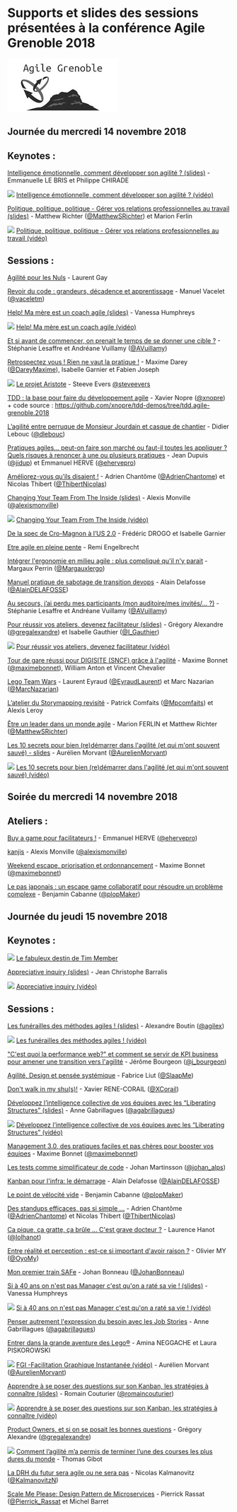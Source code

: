 # Supports et slides des sessions présentées à la conférence Agile Grenoble 2018
![Logo Agile Grenoble](./agile-grenoble-logo.jpg)


## Journée du mercredi 14 novembre 2018

## Keynotes :

[Intelligence émotionnelle, comment développer son agilité ? (slides)](./slides/agilite_emotionnelle_ca_existe_CODEVAC.pdf) - Emmanuelle LE BRIS et Philippe CHIRADE

![](http://www.michelin.co.uk/content/img/newHomepage/social-icons/youtube.png) [Intelligence émotionnelle, comment développer son agilité ? (vidéo)](https://www.youtube.com/watch?v=QCu_AQf05c0)


[Politique, politique, politique - Gérer vos relations professionnelles au travail (slides)](./slides/12_Secrets_for_Navigating_Politics.pdf) - Matthew Richter ([@MatthewSRichter](https://twitter.com/MatthewSRichter)) et Marion Ferlin

![](http://www.michelin.co.uk/content/img/newHomepage/social-icons/youtube.png) [Politique, politique, politique - Gérer vos relations professionnelles au travail (vidéo)](https://www.youtube.com/watch?v=cpZAvXQY94I)


## Sessions :

[Agilité pour les Nuls](./slides/agilitepourlesnuls-2018.pdf) - Laurent Gay

[Revoir du code : grandeurs, décadence et apprentissage](./slides/Revoir_du_code.pdf) - Manuel Vacelet ([@vaceletm](https://twitter.com/@vaceletm))

[Help! Ma mère est un coach agile (slides)](./slides/HELP_Ma_mere_est_un_coach_agile.pdf) - Vanessa Humphreys

![](http://www.michelin.co.uk/content/img/newHomepage/social-icons/youtube.png) [Help! Ma mère est un coach agile (vidéo)](https://www.youtube.com/watch?v=ihw-2uZMe0c)


[Et si avant de commencer, on prenait le temps de se donner une cible ?](https://schd.ws/hosted_files/agilegrenoble2018/9b/Voyage%20dans%20l%27espace.pptx) - Stéphanie Lesaffre et Andréane Vuillamy ([@AVuillamy](https://twitter.com/AVuillamy)) 

[Retrospectez vous ! Rien ne vaut la pratique !](https://schd.ws/hosted_files/agilegrenoble2018/02/Retrospectez%20vous.ppt) - Maxime Darey ([@DareyMaxime](https://twitter.com/DareyMaxime)), Isabelle Garnier et Fabien Joseph


![](http://www.michelin.co.uk/content/img/newHomepage/social-icons/youtube.png) [Le projet Aristote](https://www.youtube.com/watch?v=nk3u414WM-E) - Steeve Evers [@steveevers](https://twitter.com/steveevers)


[TDD : la base pour faire du développement agile](./slides/TDD_Agile_Grenoble_2018.pdf) - Xavier Nopre ([@xnopre](https://twitter.com/@xnopre)) + code source : https://github.com/xnopre/tdd-demos/tree/tdd.agile-grenoble.2018

[L’agilité entre perruque de Monsieur Jourdain et casque de chantier](./slides/2018-Agile-Grenoble-Monsieur-Jourdain-V4.pdf) - Didier Lebouc ([@dlebouc](https://twitter.com/dlebouc)) 

[Pratiques agiles... peut-on faire son marché ou faut-il toutes les appliquer ? Quels risques à renoncer à une ou plusieurs pratiques](https://schd.ws/hosted_files/agilegrenoble2018/2a/PracticesMarket.zip) - Jean Dupuis ([@jidup](https://twitter.com/jidup)) et Emmanuel HERVE ([@ehervepro](https://twitter.com/ehervepro))

[Améliorez-vous qu’ils disaient !](./slides/Ameliorez-vous-qu-ils-disaient.pdf) - Adrien Chantôme ([@AdrienChantome](https://twitter.com/AdrienChantome)) et Nicolas Thibert ([@ThibertNicolas](https://twitter.com/@ThibertNicolas))

[Changing Your Team From The Inside (slides)](https://www.slideshare.net/alexis/the-change-starts-here-124041906) - Alexis Monville ([@alexismonville](https://twitter.com/alexismonville))

![](http://www.michelin.co.uk/content/img/newHomepage/social-icons/youtube.png) [Changing Your Team From The Inside (vidéo)](https://www.youtube.com/watch?v=_afzdcxPsZk)


[De la spec de Cro-Magnon à l’US 2.0](./slides/SpecDeCroMagnonVSUserStory_2018.pdf) - Frédéric DROGO et Isabelle Garnier
 
[Etre agile en pleine pente](./slides/agile-en-pleine-pentes.ppt) - Remi Engelbrecht

[Intégrer l'ergonomie en milieu agile : plus compliqué qu'il n'y parait](./slides/UX_en_milieu_agile_MargauxPerrin_AgileGrenoble.pdf) - Margaux Perrin ([@Margauxlergo](https://twitter.com/@Margauxlergo)) 

[Manuel pratique de sabotage de transition devops](./slides/Sabootaaage_2018_v3.pdf) - Alain Delafosse ([@AlainDELAFOSSE](https://twitter.com/@AlainDELAFOSSE))

[Au secours, j’ai perdu mes participants (mon auditoire/mes invités/... ?)](https://schd.ws/hosted_files/agilegrenoble2018/21/Au%20secours.pptx) - Stéphanie Lesaffre et Andréane Vuillamy ([@AVuillamy](https://twitter.com/AVuillamy)) 
 
[Pour réussir vos ateliers, devenez facilitateur (slides)](./slides/Pour_reussir_vos_ateliers_devenez_facilitateur.pdf) - Grégory Alexandre ([@gregalexandre](https://twitter.com/@gregalexandre)) et Isabelle Gauthier ([@I_Gauthier](https://twitter.com/@I_Gauthier))

![](http://www.michelin.co.uk/content/img/newHomepage/social-icons/youtube.png) [Pour réussir vos ateliers, devenez facilitateur (vidéo)](https://www.youtube.com/watch?v=QEhfiZyDM4Y)


[Tour de gare réussi pour DIGISITE (SNCF) grâce à l'agilité](./slides/Conference_Agilite_DGIF_G_C.pptx) - Maxime Bonnet ([@maximebonnet](https://twitter.com/@maximebonnet)), William Anton et Vincent Chevalier

[Lego Team Wars](./slides/lego-team-wars/) - Laurent Eyraud ([@EyraudLaurent](https://twitter.com/@EyraudLaurent)) et Marc Nazarian ([@MarcNazarian](https://twitter.com/@MarcNazarian)) 

[L’atelier du Storymapping revisité](./slides/STORY_MAPPING_GAME-GRENOBLE_2018.pdf) - Patrick Comfaits ([@Mpcomfaits](https://twitter.com/pcomfaits)) et Alexis Leroy 
 
[Être un leader dans un monde agile](./slides/14_conseils_pour_Leaders.pdf) - Marion FERLIN et Matthew Richter ([@MatthewSRichter](https://twitter.com/MatthewSRichter))

[Les 10 secrets pour bien (re)démarrer dans l'agilité (et qui m'ont souvent sauvé) - slides](./slides/2018.10.secrets.pdf) - Aurélien Morvant ([@AurelienMorvant](https://twitter.com/@AurelienMorvant)) 

![](http://www.michelin.co.uk/content/img/newHomepage/social-icons/youtube.png) [Les 10 secrets pour bien (re)démarrer dans l'agilité (et qui m'ont souvent sauvé) (vidéo)](https://www.youtube.com/watch?v=1EXdr6kUkIw)




## Soirée du mercredi 14 novembre 2018

## Ateliers :

[ Buy a game pour facilitateurs !](./slides/PetitsJeuxDeFacilitation.pdf) - Emmanuel HERVE ([@ehervepro](https://twitter.com/@ehervepro)) 

[kanjis](http://alexis.monville.com/en/blog/2018/03/24/kanjis-at-agile-games-france/) - Alexis Monville ([@alexismonville](https://twitter.com/alexismonville))

[Weekend escape, priorisation et ordonnancement](./slides/Weekend_Escape_an_agile_backlog_management_game-French-V1.1.pdf) - Maxime Bonnet ([@maximebonnet](https://twitter.com/@maximebonnet)) 

[Le pas japonais : un escape game collaboratif pour résoudre un problème complexe](https://www.slideshare.net/plopMaker/le-pas-japonais) - Benjamin Cabanne ([@plopMaker](https://twitter.com/plopMaker))



## Journée du jeudi 15 novembre 2018

## Keynotes :


![](http://www.michelin.co.uk/content/img/newHomepage/social-icons/youtube.png) [Le fabuleux destin de Tim Member](https://www.youtube.com/watch?v=L9-0Z9ghXmo)


[Appreciative inquiry (slides)](https://schd.ws/hosted_files/agilegrenoble2018/a5/conf%20agile%20grenoble.ppt) - Jean Christophe Barralis

![](http://www.michelin.co.uk/content/img/newHomepage/social-icons/youtube.png) [Appreciative inquiry (vidéo)](https://www.youtube.com/watch?v=pnNhk73K9PY)


## Sessions :

[Les funérailles des méthodes agiles ! (slides)](https://fr.slideshare.net/agilex/2018-les-funerailles-de-methodes-agiles-slideshare-124188271) - Alexandre Boutin ([@agilex](https://twitter.com/agilex))

![](http://www.michelin.co.uk/content/img/newHomepage/social-icons/youtube.png) [Les funérailles des méthodes agiles ! (vidéo)](https://www.youtube.com/watch?v=Xlc0kWVn5yw)


["C'est quoi la performance web?" et comment se servir de KPI business pour amener une transition vers l'agilité](https://schd.ws/hosted_files/agilegrenoble2018/cb/Perf-agile-gre.pptx) - Jérôme Bourgeon ([@j_bourgeon](https://twitter.com/j_bourgeon))

[Agilité, Design et pensée systémique](./slides/Agilite_design_et_pensee_systemique.pdf) - Fabrice Liut ([@SlaapMe](https://twitter.com/@SlaapMe)) 

[Don't walk in my shu(s)!](./slides/Don_t_walk_in_my_shu-s-.pdf) - Xavier RENE-CORAIL ([@XCorail](https://twitter.com/@XCorail)) 

[Développez l’intelligence collective de vos équipes avec les “Liberating Structures” (slides)](./slides/Agile_Grenoble-Developpez_l_intelligence_collective_de_vos_equipes_avec_les_Liberating_Structures.pdf) - Anne Gabrillagues ([@agabrillagues](https://twitter.com/@agabrillagues)) 

![](http://www.michelin.co.uk/content/img/newHomepage/social-icons/youtube.png) [Développez l’intelligence collective de vos équipes avec les “Liberating Structures” (vidéo)](https://www.youtube.com/watch?v=hq1KNmLBxtI)

 
[Management 3.0, des pratiques faciles et pas chères pour booster vos équipes](./slides/Managent_3.0.pdf) - Maxime Bonnet ([@maximebonnet](https://twitter.com/@maximebonnet)) 

[Les tests comme simplificateur de code](https://speakerdeck.com/martinsson/how-tests-simplify-code) - Johan Martinsson ([@johan_alps](https://twitter.com/@johan_alps))
 
[Kanban pour l'infra: le démarrage](./slides/Kanban_infra_rc4.pdf) - Alain Delafosse ([@AlainDELAFOSSE](https://twitter.com/@AlainDELAFOSSE))

[Le point de vélocité vide](https://www.slideshare.net/plopMaker/le-point-de-velocite-vide) - Benjamin Cabanne ([@plopMaker](https://twitter.com/plopMaker))

[Des standups efficaces, pas si simple ...](./slides/Viveris-Standup-efficaces-pas-si-simple.pdf) - Adrien Chantôme ([@AdrienChantome](https://twitter.com/AdrienChantome)) et Nicolas Thibert ([@ThibertNicolas](https://twitter.com/@ThibertNicolas))

[Ca pique, ça gratte, ça brûle ... C'est grave docteur ?](https://www.slideshare.net/LaurenceHanot/ca-pique-a-gratte-a-brle-cest-grave-docteur) - Laurence Hanot ([@lolhanot](https://twitter.com/lolhanot))

[Entre réalité et perception : est-ce si important d'avoir raison ?](./slides/Entre_realite_et_perception_est-ce_si_important_d_avoir_raison.pdf) - Olivier MY ([@OyoMy](https://twitter.com/@OyoMy)) 

[Mon premier train SAFe](./slides/Mon_premier_train_SAFe-Johan_Bonneau.pdf) - Johan Bonneau ([@JohanBonneau](https://twitter.com/@JohanBonneau))
 
[Si à 40 ans on n'est pas Manager c'est qu'on a raté sa vie ! (slides)](./slides/Si_a_40_ans_on_n_est_pas_Manager_c_est_qu_on_a_rate_sa_vie.pdf) - Vanessa Humphreys

![](http://www.michelin.co.uk/content/img/newHomepage/social-icons/youtube.png) [Si à 40 ans on n'est pas Manager c'est qu'on a raté sa vie ! (vidéo)](https://www.youtube.com/watch?v=jpjbt-E1EtU)



[Penser autrement l'expression du besoin avec les Job Stories](./slides/Agile_Grenoble-Job_stories.pdf) - Anne Gabrillagues ([@agabrillagues](https://twitter.com/@agabrillagues)) 

[Entrer dans la grande aventure des Lego®](./slides/Entrer_dans_la_grande_aventure_des_Lego-AG.pdf) - Amina NEGGACHE et Laura PISKOROWSKI


![](http://www.michelin.co.uk/content/img/newHomepage/social-icons/youtube.png) [FGI -Facilitation Graphique Instantanée (vidéo)](https://www.youtube.com/watch?v=TaLkBg9NYxs) - Aurélien Morvant ([@AurelienMorvant](https://twitter.com/@AurelienMorvant)) 


[Apprendre à se poser des questions sur son Kanban, les stratégies à connaître (slides)](./slides/Apprendre_a_se_poser_des_questions_sur_son_systeme_Kanban.pdf) - Romain Couturier ([@romaincouturier](https://twitter.com/@romaincouturier))


![](http://www.michelin.co.uk/content/img/newHomepage/social-icons/youtube.png) [Apprendre à se poser des questions sur son Kanban, les stratégies à connaître (vidéo)](https://www.youtube.com/watch?v=ddbXp1r3E8M)


[Product Owners, et si on se posait les bonnes questions](./slides/Product_Owners_et_si_on_se_posait_les_bonnes_questions.pdf) - Grégory Alexandre ([@gregalexandre](https://twitter.com/@gregalexandre))

![](http://www.michelin.co.uk/content/img/newHomepage/social-icons/youtube.png) [Comment l’agilité m’a permis de terminer l’une des courses les plus dures du monde](https://www.youtube.com/watch?v=KyhlE6Qz49U) - Thomas Gibot

 
[La DRH du futur sera agile ou ne sera pas](https://schd.ws/hosted_files/agilegrenoble2018/f2/RH%20AGILE%20GRENOBLE%2018_V1.2.pdf) - Nicolas Kalmanovitz ([@KalmanovitzN](https://twitter.com/@KalmanovitzN))

[Scale Me Please: Design Pattern de Microservices](./slides/AgileGrenoble_ScaleMePlease.pdf) - Pierrick Rassat ([@Pierrick_Rassat](https://twitter.com/Pierrick_Rassat) et Michel Barret
